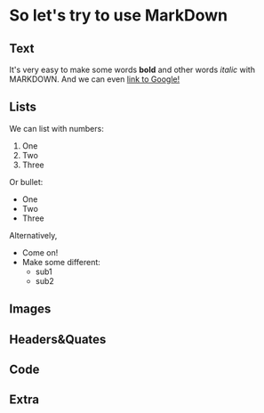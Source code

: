 # So let's try to use MarkDown
## Text
It's very easy to make some words **bold** and other words *italic* with MARKDOWN. And we can even [link to Google!](www.google.com)
## Lists
We can list with numbers:

1. One
2. Two
3. Three

Or bullet:

* One
* Two
* Three

Alternatively,

- Come on!
- Make some different:
  - sub1
  - sub2

## Images
## Headers&Quates
## Code
## Extra
